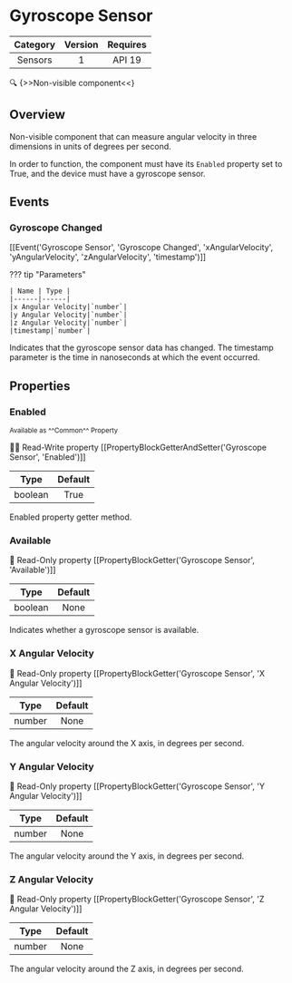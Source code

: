 # Gyroscope Sensor

| Category | Version | Requires |
|:--------:|:-------:|:--------:|
|Sensors|1|API 19 | Android 4.4 - 4.4.4 KitKat|

:mag: {>>Non-visible component<<}

## Overview

Non-visible component that can measure angular velocity in three dimensions in units of degrees per second.

In order to function, the component must have its `` Enabled `` property set to True, and the device must have a gyroscope sensor.

## Events

### Gyroscope Changed

[[Event('Gyroscope Sensor', 'Gyroscope Changed', 'xAngularVelocity', 'yAngularVelocity', 'zAngularVelocity', 'timestamp')]]

??? tip "Parameters"

    | Name | Type |
    |------|------|
    |x Angular Velocity|`number`|
    |y Angular Velocity|`number`|
    |z Angular Velocity|`number`|
    |timestamp|`number`|


Indicates that the gyroscope sensor data has changed. The timestamp parameter is the time in nanoseconds at which the event occurred.

## Properties

### Enabled

<small>Available as ^^Common^^ Property</small>

:eyes::pencil: Read-Write property
[[PropertyBlockGetterAndSetter('Gyroscope Sensor', 'Enabled')]]

| Type | Default |
|:----:|:-------:|
|boolean|True|

Enabled property getter method.

### Available

:eyes: Read-Only property
[[PropertyBlockGetter('Gyroscope Sensor', 'Available')]]

| Type | Default |
|:----:|:-------:|
|boolean|None|

Indicates whether a gyroscope sensor is available.

### X Angular Velocity

:eyes: Read-Only property
[[PropertyBlockGetter('Gyroscope Sensor', 'X Angular Velocity')]]

| Type | Default |
|:----:|:-------:|
|number|None|

The angular velocity around the X axis, in degrees per second.

### Y Angular Velocity

:eyes: Read-Only property
[[PropertyBlockGetter('Gyroscope Sensor', 'Y Angular Velocity')]]

| Type | Default |
|:----:|:-------:|
|number|None|

The angular velocity around the Y axis, in degrees per second.

### Z Angular Velocity

:eyes: Read-Only property
[[PropertyBlockGetter('Gyroscope Sensor', 'Z Angular Velocity')]]

| Type | Default |
|:----:|:-------:|
|number|None|

The angular velocity around the Z axis, in degrees per second.